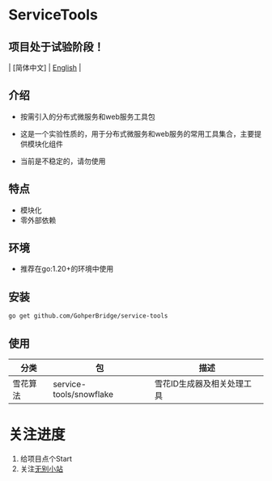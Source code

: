 # ServiceTools

## 项目处于试验阶段！

| [简体中文] | [English](README.en.md) |

## 介绍

- 按需引入的分布式微服务和web服务工具包

- 这是一个实验性质的，用于分布式微服务和web服务的常用工具集合，主要提供模块化组件
- 当前是不稳定的，请勿使用

## 特点
- 模块化
- 零外部依赖

## 环境
- 推荐在go:1.20+的环境中使用

## 安装
```bash
go get github.com/GohperBridge/service-tools
```
## 使用
| 分类 | 包 | 描述 |
| --- | --- | --- |
| 雪花算法 | service-tools/snowflake | 雪花ID生成器及相关处理工具 |

# 关注进度
1. 给项目点个Start
2. 关注[无别小站](https://wubie.quanmwl.com)
